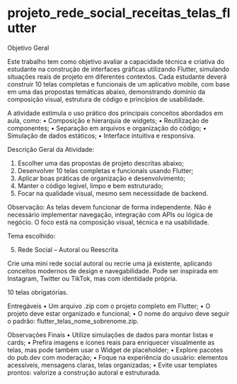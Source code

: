 # projeto_rede_social_receitas_telas_flutter

Objetivo Geral

Este trabalho tem como objetivo avaliar a capacidade técnica e criativa do estudante na construção de interfaces gráficas utilizando Flutter, simulando situações reais de projeto em diferentes contextos. Cada estudante deverá construir 10 telas completas e funcionais de um aplicativo mobile, com base em uma das propostas temáticas abaixo, demonstrando domínio da composição visual, estrutura de código e princípios de usabilidade.


A atividade estimula o uso prático dos principais conceitos abordados em aula, como:
 • Composição e hierarquia de widgets;
 • Reutilização de componentes;
 • Separação em arquivos e organização do código;
 • Simulação de dados estáticos;
 • Interface intuitiva e responsiva.


Descrição Geral da Atividade:

 1. Escolher uma das propostas de projeto descritas abaixo;
 2. Desenvolver 10 telas completas e funcionais usando Flutter;
 3. Aplicar boas práticas de organização e desenvolvimento;
 4. Manter o código legível, limpo e bem estruturado;
 5. Focar na qualidade visual, mesmo sem necessidade de backend.


Observação: As telas devem funcionar de forma independente. Não é necessário implementar navegação, integração com APIs ou lógica de negócio. O foco está na composição visual, técnica e na usabilidade.

Tema escolhido:

5. Rede Social – Autoral ou Reescrita


Crie uma mini rede social autoral ou recrie uma já existente, aplicando conceitos modernos de design e navegabilidade. Pode ser inspirada em Instagram, Twitter ou TikTok, mas com identidade própria.


10 telas obrigatórias.


Entregáveis
 • Um arquivo .zip com o projeto completo em Flutter;
 • O projeto deve estar organizado e funcional;
 • O nome do arquivo deve seguir o padrão:
flutter_telas_nome_sobrenome.zip.

Observações Finais
 • Utilize simulações de dados para montar listas e cards;
 • Prefira imagens e ícones reais para enriquecer visualmente as telas, mas pode também usar o Widget de placeholder;
 • Explore pacotes do pub.dev com moderação;
 • Foque na experiência do usuário: elementos acessíveis, mensagens claras, telas organizadas;
 • Evite usar templates prontos: valorize a construção autoral e estruturada.
